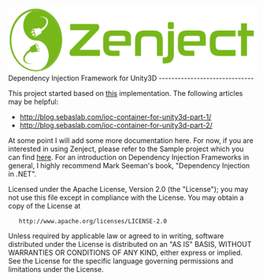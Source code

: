 <img src="/Documentation/ZenjectLogo.png?raw=true" alt="Zenject" width="600px" height="134px"/>
Dependency Injection Framework for Unity3D
------------------------------

This project started based on [this](https://github.com/sebas77/Lightweight-IoC-Container-for-Unity3D) implementation. The following articles may be helpful:

* http://blog.sebaslab.com/ioc-container-for-unity3d-part-1/
* http://blog.sebaslab.com/ioc-container-for-unity3d-part-2/

At some point I will add some more documentation here.  For now, if you are interested in using Zenject, please refer to the Sample project which you can find [here](https://github.com/modesttree/ZenjectSample).  For an introduction on Dependency Injection Frameworks in general, I highly recommend Mark Seeman's book, "Dependency Injection in .NET".

   Licensed under the Apache License, Version 2.0 (the "License");
   you may not use this file except in compliance with the License.
   You may obtain a copy of the License at

       http://www.apache.org/licenses/LICENSE-2.0

   Unless required by applicable law or agreed to in writing, software
   distributed under the License is distributed on an "AS IS" BASIS,
   WITHOUT WARRANTIES OR CONDITIONS OF ANY KIND, either express or implied.
   See the License for the specific language governing permissions and
   limitations under the License.

